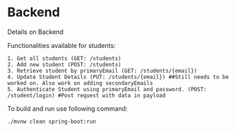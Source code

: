 # Backend 
Details on Backend

Functionalities available for students: 

    1. Get all students (GET: /students)
    2. Add new student (POST: /students)
    3. Retrieve student by primaryEmail (GET: /students/{email})
    4. Update Student Details (PUT: /students/{email}) ##Still needs to be worked on. Also work on adding secondaryEmails
    5. Authenticate Student using primaryEmail and password. (POST: /student/login) #Post request with data in payload
    
To build and run use following command:

    ./mvnw clean spring-boot:run